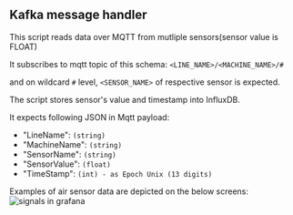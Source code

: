 ## Kafka message handler

This script reads data over MQTT from mutliple sensors(sensor value is FLOAT)

It subscribes to mqtt topic of this schema:
`<LINE_NAME>/<MACHINE_NAME>/#`

and on wildcard `#` level, `<SENSOR_NAME>` of respective sensor is expected. 

The script stores sensor's value and timestamp into InfluxDB.

It expects following JSON in Mqtt payload:
* "LineName": `(string)`
* "MachineName": `(string)`
* "SensorName": `(string)`
* "SensorValue": `(float)`
* "TimeStamp": `(int) - as Epoch Unix (13 digits)`


Examples of air sensor data are depicted on the below screens: 
![signals in grafana](doc/multiple_signal_ex1.png)

